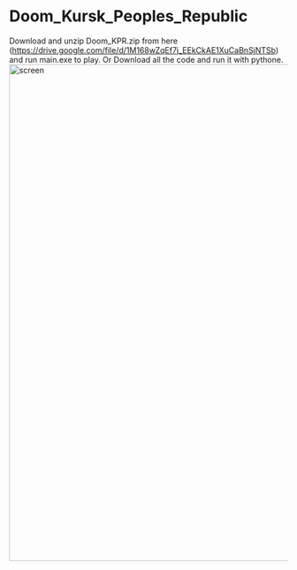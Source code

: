 # Doom_Kursk_Peoples_Republic
Download and unzip Doom_KPR.zip from here (https://drive.google.com/file/d/1M168wZqEf7j_EEkCkAE1XuCaBnSjNTSb) and run main.exe to play. 
Or
Download all the code and run it with pythone. 
<img width="898" alt="screen" src="https://github.com/user-attachments/assets/01178e21-fde5-4cc7-9c9c-2c2c26bc6922">
